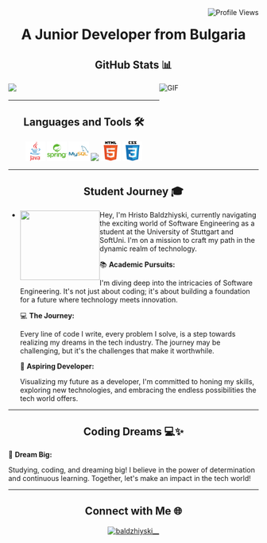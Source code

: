 <div align="right">
  <img src="https://komarev.com/ghpvc/?username=baldzhiyski&label=Profile%20Views&color=0e75b6&style=flat" alt="Profile Views">
</div>

<!-- Set margin-top to adjust the position -->
<div style="margin-top: -20px;">
  <h1 align="center">A Junior Developer from Bulgaria</h1>

  <h2 align="center">GitHub Stats 📊</h2>

  <p align="left">
    <img src="https://github-readme-stats.vercel.app/api?username=baldzhiyski&hide=stars&show_icons=true&theme=dracula&line_height=20">
    <a target="_blank">
      <img align="right" height="150" width="200" alt="GIF" src="https://media.giphy.com/media/SWoSkN6DxTszqIKEqv/giphy.gif">
    </a>
  </p>

  <hr>

  <h2 align="center">Languages and Tools 🛠️</h2>

  <p align="center">
    <div align="center">
      <code><img height="40" src="https://raw.githubusercontent.com/devicons/devicon/master/icons/java/java-original-wordmark.svg"></code>
      <code><img height="40" src="https://raw.githubusercontent.com/devicons/devicon/master/icons/spring/spring-original-wordmark.svg"></code>
      <code><img height="40" src="https://raw.githubusercontent.com/devicons/devicon/master/icons/mysql/mysql-original-wordmark.svg"></code>
      <code><img height="40" src="https://raw.githubusercontent.com/devicons/devicon/master/icons/sql/sql-original-wordmark.svg"></code>
      <code><img height="40" src="https://raw.githubusercontent.com/devicons/devicon/master/icons/html5/html5-original-wordmark.svg"></code>
      <code><img height="40" src="https://raw.githubusercontent.com/devicons/devicon/master/icons/css3/css3-original-wordmark.svg"></code>
    </div>
  </p>

  <hr>

  <h2 align="center">Student Journey 🎓</h2>

  - <div>
     <img width="160" height="140" align='left' src="https://github.com/baldzhiyski/baldzhiyski/assets/143875511/017540a4-57c3-4b4e-a2ac-c6065898a68f" >
      
      Hey, I'm Hristo Baldzhiyski, currently navigating the exciting world of Software Engineering as a student at the University of Stuttgart and SoftUni. I'm on a mission to craft my path in the dynamic realm of technology.

      📚 **Academic Pursuits:**
      
      I'm diving deep into the intricacies of Software Engineering. It's not just about coding; it's about building a foundation for a future where technology meets innovation.

      💻 **The Journey:**
      
      Every line of code I write, every problem I solve, is a step towards realizing my dreams in the tech industry. The journey may be challenging, but it's the challenges that make it worthwhile.

      🚀 **Aspiring Developer:**
      
      Visualizing my future as a developer, I'm committed to honing my skills, exploring new technologies, and embracing the endless possibilities the tech world offers.

  <hr>

  <h2 align="center">Coding Dreams 💻✨</h2>

  🌟 **Dream Big:**
      
  Studying, coding, and dreaming big! I believe in the power of determination and continuous learning. Together, let's make an impact in the tech world!

  <hr>

  <h2 align="center">Connect with Me 🌐</h2>

  <p align="center">
    <a href="https://instagram.com/baldzhiyski__" target="blank"><img align="center" src="https://raw.githubusercontent.com/rahuldkjain/github-profile-readme-generator/master/src/images/icons/Social/instagram.svg" alt="baldzhiyski__" height="30" width="40" /></a>
  </p>
</div>
